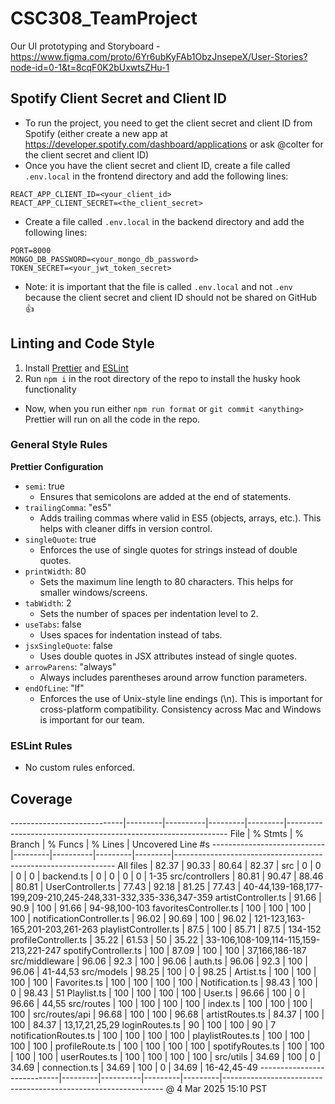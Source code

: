 # CSC308_TeamProject

Our UI prototyping and Storyboard - https://www.figma.com/proto/6Yr6ubKyFAb1ObzJnsepeX/User-Stories?node-id=0-1&t=8cqF0K2bUxwtsZHu-1

## Spotify Client Secret and Client ID

- To run the project, you need to get the client secret and client ID from Spotify (either create a new app at https://developer.spotify.com/dashboard/applications or ask @colter for the client secret and client ID)
- Once you have the client secret and client ID, create a file called `.env.local` in the frontend directory and add the following lines:

```
REACT_APP_CLIENT_ID=<your_client_id>
REACT_APP_CLIENT_SECRET=<the_client_secret>
```

- Create a file called `.env.local` in the backend directory and add the following lines:

```
PORT=8000
MONGO_DB_PASSWORD=<your_mongo_db_password>
TOKEN_SECRET=<your_jwt_token_secret>
```

- Note: it is important that the file is called `.env.local` and not `.env` because the client secret and client ID should not be shared on GitHub 👍

## Linting and Code Style

1. Install [Prettier](https://marketplace.visualstudio.com/items?itemName=esbenp.prettier-vscode) and [ESLint](https://marketplace.visualstudio.com/items?itemName=dbaeumer.vscode-eslint)
2. Run `npm i` in the root directory of the repo to install the husky hook functionality

- Now, when you run either `npm run format` or `git commit <anything>` Prettier will run on all the code in the repo.

### General Style Rules

**Prettier Configuration**

- `semi`: true
  - Ensures that semicolons are added at the end of statements.
- `trailingComma`: "es5"
  - Adds trailing commas where valid in ES5 (objects, arrays, etc.). This helps with cleaner diffs in version control.
- `singleQuote`: true
  - Enforces the use of single quotes for strings instead of double quotes.
- `printWidth`: 80
  - Sets the maximum line length to 80 characters. This helps for smaller windows/screens.
- `tabWidth`: 2
  - Sets the number of spaces per indentation level to 2.
- `useTabs`: false
  - Uses spaces for indentation instead of tabs.
- `jsxSingleQuote`: false
  - Uses double quotes in JSX attributes instead of single quotes.
- `arrowParens`: "always"
  - Always includes parentheses around arrow function parameters.
- `endOfLine`: "lf"
  - Enforces the use of Unix-style line endings (\n). This is important for cross-platform compatibility. Consistency across Mac and Windows is important for our team.

### ESLint Rules

- No custom rules enforced.

## Coverage

----------------------------|---------|----------|---------|---------|---------------------------------------------------------------
File | % Stmts | % Branch | % Funcs | % Lines | Uncovered Line #s
----------------------------|---------|----------|---------|---------|---------------------------------------------------------------
All files | 82.37 | 90.33 | 80.64 | 82.37 |
src | 0 | 0 | 0 | 0 |
backend.ts | 0 | 0 | 0 | 0 | 1-35
src/controllers | 80.81 | 90.47 | 88.46 | 80.81 |
UserController.ts | 77.43 | 92.18 | 81.25 | 77.43 | 40-44,139-168,177-199,209-210,245-248,331-332,335-336,347-359
artistController.ts | 91.66 | 90.9 | 100 | 91.66 | 94-98,100-103
favoritesController.ts | 100 | 100 | 100 | 100 |
notificationController.ts | 96.02 | 90.69 | 100 | 96.02 | 121-123,163-165,201-203,261-263
playlistController.ts | 87.5 | 100 | 85.71 | 87.5 | 134-152
profileController.ts | 35.22 | 61.53 | 50 | 35.22 | 33-106,108-109,114-115,159-213,221-247
spotifyController.ts | 100 | 87.09 | 100 | 100 | 37,166,186-187
src/middleware | 96.06 | 92.3 | 100 | 96.06 |
auth.ts | 96.06 | 92.3 | 100 | 96.06 | 41-44,53
src/models | 98.25 | 100 | 0 | 98.25 |
Artist.ts | 100 | 100 | 100 | 100 |
Favorites.ts | 100 | 100 | 100 | 100 |
Notification.ts | 98.43 | 100 | 0 | 98.43 | 51
Playlist.ts | 100 | 100 | 100 | 100 |
User.ts | 96.66 | 100 | 0 | 96.66 | 44,55
src/routes | 100 | 100 | 100 | 100 |
index.ts | 100 | 100 | 100 | 100 |
src/routes/api | 96.68 | 100 | 100 | 96.68 |
artistRoutes.ts | 84.37 | 100 | 100 | 84.37 | 13,17,21,25,29
loginRoutes.ts | 90 | 100 | 100 | 90 | 7
notificationRoutes.ts | 100 | 100 | 100 | 100 |
playlistRoutes.ts | 100 | 100 | 100 | 100 |
profileRoute.ts | 100 | 100 | 100 | 100 |
spotifyRoutes.ts | 100 | 100 | 100 | 100 |
userRoutes.ts | 100 | 100 | 100 | 100 |
src/utils | 34.69 | 100 | 0 | 34.69 |
connection.ts | 34.69 | 100 | 0 | 34.69 | 16-42,45-49
----------------------------|---------|----------|---------|---------|---------------------------------------------------------------
@ 4 Mar 2025 15:10 PST
